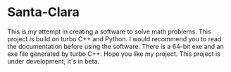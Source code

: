 # Santa-Clara
This is my attempt in creating a software to solve math problems. This project is build on turbo C++ and Python. I would recommend you to read the documentation before using the software. There is a 64-bit exe and an exe file generated by turbo C++. Hope you like my project. This project is under development; it's in beta.

 
